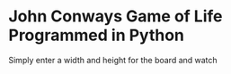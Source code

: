 # John Conways Game of Life Programmed in Python

Simply enter a width and height for the board and watch
